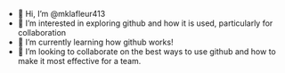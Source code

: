 - 👋 Hi, I’m @mklafleur413
- 👀 I’m interested in exploring github and how it is used, particularly for collaboration
- 🌱 I’m currently learning how github works!
- 💞️ I’m looking to collaborate on the best ways to use github and how to make it most effective for a team.


<!---
mklafleur413/mklafleur413 is a ✨ special ✨ repository because its `README.md` (this file) appears on your GitHub profile.
You can click the Preview link to take a look at your changes.
--->
